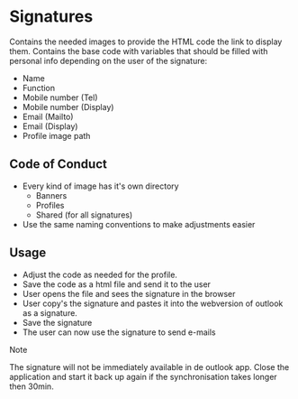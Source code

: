# Signatures
Contains the needed images to provide the HTML code the link to display them.
Contains the base code with variables that should be filled with personal info depending on the user of the signature:
  - Name
  - Function
  - Mobile number (Tel)
  - Mobile number (Display)
  - Email (Mailto)
  - Email (Display)
  - Profile image path

## Code of Conduct
- Every kind of image has it's own directory
  - Banners
  - Profiles
  - Shared (for all signatures)
- Use the same naming conventions to make adjustments easier

## Usage
- Adjust the code as needed for the profile.
- Save the code as a html file and send it to the user
- User opens the file and sees the signature in the browser
- User copy's the signature and pastes it into the webversion of outlook as a signature.
- Save the signature
- The user can now use the signature to send e-mails

>[!Note]
>The signature will not be immediately available in de outlook app.
>Close the application and start it back up again if the synchronisation takes longer then 30min.
